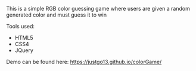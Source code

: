 This is a simple RGB color guessing game where users are given a random generated color and must guess it to win

Tools used:

<ul>
  <li>HTML5</li>
  <li>CSS4</li>
  <li>JQuery</li>
</ul>

Demo can be found here: https://justgo13.github.io/colorGame/
